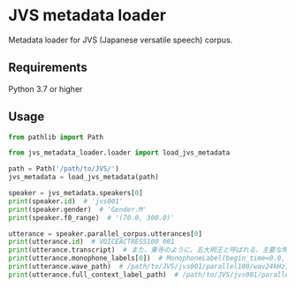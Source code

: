 # JVS metadata loader
Metadata loader for JVS (Japanese versatile speech) corpus.

## Requirements
Python 3.7 or higher

## Usage

```python
from pathlib import Path

from jvs_metadata_loader.loader import load_jvs_metadata

path = Path('/path/to/JVS/')
jvs_metadata = load_jvs_metadata(path)

speaker = jvs_metadata.speakers[0]
print(speaker.id)  # 'jvs001'
print(speaker.gender)  # 'Gender.M'
print(speaker.f0_range)  # '(70.0, 300.0)'

utterance = speaker.parallel_corpus.utterances[0]
print(utterance.id)  # VOICEACTRESS100_001
print(utterance.transcript)  # また、東寺のように、五大明王と呼ばれる、主要な明王の中央に配されることも多い。
print(utterance.monophone_labels[0])  # MonophoneLabel(begin_time=0.0, end_time=0.48, phoneme='sil')
print(utterance.wave_path)  # /path/to/JVS/jvs001/parallel100/wav24kHz16bit/VOICEACTRESS100_001.wav
print(utterance.full_context_label_path)  # /path/to/JVS/jvs001/parallel100/lab/ful/VOICEACTRESS100_001.lab
```
